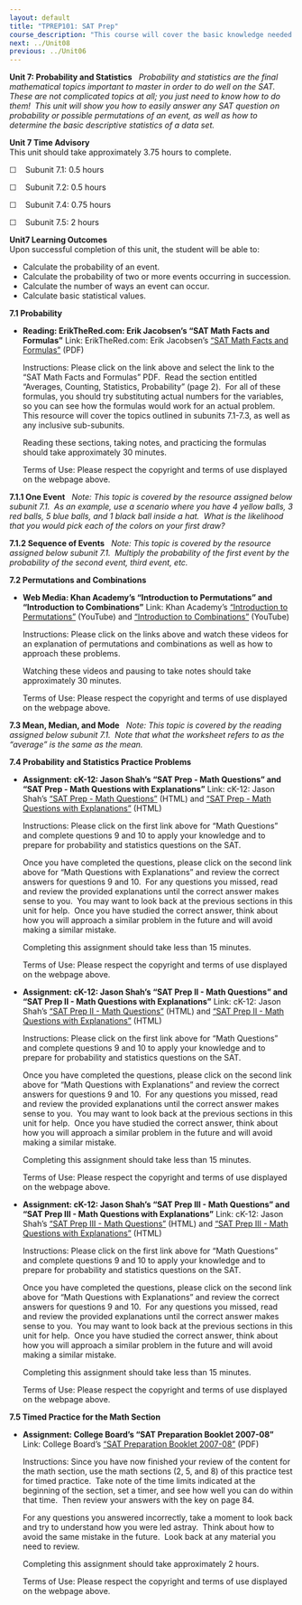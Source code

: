 ```yaml
---
layout: default
title: "TPREP101: SAT Prep"
course_description: "This course will cover the basic knowledge needed in each subject to do well on the SAT, as well as rules and strategies for answering SAT questions. The course also includes a practice questions within each section that allow you to apply the covered concepts immediately, as well as complete practice tests."
next: ../Unit08
previous: ../Unit06
---
```

**Unit 7: Probability and Statistics** <span id="7"></span> 
*Probability and statistics are the final mathematical topics important
to master in order to do well on the SAT.  These are not complicated
topics at all; you just need to know how to do them!  This unit will
show you how to easily answer any SAT question on probability or
possible permutations of an event, as well as how to determine the basic
descriptive statistics of a data set.*

**Unit 7 Time Advisory**  
This unit should take approximately 3.75 hours to complete.  
  
 ☐    Subunit 7.1: 0.5 hours  
  
 ☐    Subunit 7.2: 0.5 hours  
  
 ☐    Subunit 7.4: 0.75 hours  
  
 ☐    Subunit 7.5: 2 hours

**Unit7 Learning Outcomes**  
Upon successful completion of this unit, the student will be able to:
-   Calculate the probability of an event.
-   Calculate the probability of two or more events occurring in
    succession.
-   Calculate the number of ways an event can occur.
-   Calculate basic statistical values. 

**7.1 Probability** <span id="7.1"></span> 
-   **Reading: ErikTheRed.com: Erik Jacobsen’s “SAT Math Facts and
    Formulas”**
    Link: ErikTheRed.com: Erik Jacobsen’s [“SAT Math Facts and
    Formulas”](http://www.erikthered.com/tutor/) (PDF)  
      
     Instructions: Please click on the link above and select the link to
    the “SAT Math Facts and Formulas” PDF.  Read the section entitled
    “Averages, Counting, Statistics, Probability” (page 2).  For all of
    these formulas, you should try substituting actual numbers for the
    variables, so you can see how the formulas would work for an actual
    problem.  This resource will cover the topics outlined in subunits
    7.1-7.3, as well as any inclusive sub-subunits.  
      
     Reading these sections, taking notes, and practicing the formulas
    should take approximately 30 minutes.  
      
     Terms of Use: Please respect the copyright and terms of use
    displayed on the webpage above.

**7.1.1 One Event** <span id="7.1.1"></span> 
*Note: This topic is covered by the resource assigned below subunit
7.1.  As an example, use a scenario where you have 4 yellow balls, 3 red
balls, 5 blue balls, and 1 black ball inside a hat.  What is the
likelihood that you would pick each of the colors on your first draw?*

**7.1.2 Sequence of Events** <span id="7.1.2"></span> 
*Note: This topic is covered by the resource assigned below subunit
7.1.  Multiply the probability of the first event by the probability of
the second event, third event, etc.*

**7.2 Permutations and Combinations** <span id="7.2"></span> 
-   **Web Media: Khan Academy’s “Introduction to Permutations” and
    “Introduction to Combinations”**
    Link: Khan Academy’s [“Introduction to
    Permutations”](http://www.khanacademy.org/math/probability/v/permutations) (YouTube)
    and [“Introduction to
    Combinations”](http://www.khanacademy.org/math/probability/v/combinations)
    (YouTube)  
      
     Instructions: Please click on the links above and watch these
    videos for an explanation of permutations and combinations as well
    as how to approach these problems.  
      
     Watching these videos and pausing to take notes should take
    approximately 30 minutes.  
      
     Terms of Use: Please respect the copyright and terms of use
    displayed on the webpage above.

**7.3 Mean, Median, and Mode** <span id="7.3"></span> 
*Note: This topic is covered by the reading assigned below subunit 7.1. 
Note that what the worksheet refers to as the “average” is the same as
the mean.*

**7.4 Probability and Statistics Practice Problems** <span
id="7.4"></span> 
-   **Assignment: cK-12: Jason Shah’s “SAT Prep - Math Questions” and
    “SAT Prep - Math Questions with Explanations”**
    Link: cK-12: Jason Shah’s [“SAT Prep - Math
    Questions”](http://www.ck12.org/flexbook/chapter/4457) (HTML) and
    [“SAT Prep - Math Questions with
    Explanations”](http://www.ck12.org/flexbook/chapter/4461) (HTML)  
      
     Instructions: Please click on the first link above for “Math
    Questions” and complete questions 9 and 10 to apply your knowledge
    and to prepare for probability and statistics questions on the
    SAT.  
      
     Once you have completed the questions, please click on the second
    link above for “Math Questions with Explanations” and review the
    correct answers for questions 9 and 10.  For any questions you
    missed, read and review the provided explanations until the correct
    answer makes sense to you.  You may want to look back at the
    previous sections in this unit for help.  Once you have studied the
    correct answer, think about how you will approach a similar problem
    in the future and will avoid making a similar mistake.  
      
     Completing this assignment should take less than 15 minutes.  
      
     Terms of Use: Please respect the copyright and terms of use
    displayed on the webpage above.

-   **Assignment: cK-12: Jason Shah’s “SAT Prep II - Math Questions” and
    “SAT Prep II - Math Questions with Explanations”**
    Link: cK-12: Jason Shah’s [“SAT Prep II - Math
    Questions”](http://www.ck12.org/flexbook/chapter/4805) (HTML) and
    [“SAT Prep II - Math Questions with
    Explanations”](http://www.ck12.org/flexbook/chapter/4810) (HTML)  
      
     Instructions: Please click on the first link above for “Math
    Questions” and complete questions 9 and 10 to apply your knowledge
    and to prepare for probability and statistics questions on the
    SAT.  
      
     Once you have completed the questions, please click on the second
    link above for “Math Questions with Explanations” and review the
    correct answers for questions 9 and 10.  For any questions you
    missed, read and review the provided explanations until the correct
    answer makes sense to you.  You may want to look back at the
    previous sections in this unit for help.  Once you have studied the
    correct answer, think about how you will approach a similar problem
    in the future and will avoid making a similar mistake.  
      
     Completing this assignment should take less than 15 minutes.  
      
     Terms of Use: Please respect the copyright and terms of use
    displayed on the webpage above.

-   **Assignment: cK-12: Jason Shah’s “SAT Prep III - Math Questions”
    and “SAT Prep III - Math Questions with Explanations”**
    Link: cK-12: Jason Shah’s [“SAT Prep III - Math
    Questions”](http://www.ck12.org/flexbook/chapter/4821) (HTML) and
    [“SAT Prep III - Math Questions with
    Explanations”](http://www.ck12.org/flexbook/chapter/4825) (HTML)  
      
     Instructions: Please click on the first link above for “Math
    Questions” and complete questions 9 and 10 to apply your knowledge
    and to prepare for probability and statistics questions on the
    SAT.  
      
     Once you have completed the questions, please click on the second
    link above for “Math Questions with Explanations” and review the
    correct answers for questions 9 and 10.  For any questions you
    missed, read and review the provided explanations until the correct
    answer makes sense to you.  You may want to look back at the
    previous sections in this unit for help.  Once you have studied the
    correct answer, think about how you will approach a similar problem
    in the future and will avoid making a similar mistake.  
      
     Completing this assignment should take less than 15 minutes.  
      
     Terms of Use: Please respect the copyright and terms of use
    displayed on the webpage above.

**7.5 Timed Practice for the Math Section** <span id="7.5"></span> 
-   **Assignment: College Board’s “SAT Preparation Booklet 2007-08”**
    Link: College Board’s [“SAT Preparation Booklet
    2007-08”](http://www.churchillptsa.org/dload.html) (PDF)  
      
     Instructions: Since you have now finished your review of the
    content for the math section, use the math sections (2, 5, and 8) of
    this practice test for timed practice.  Take note of the time limits
    indicated at the beginning of the section, set a timer, and see how
    well you can do within that time.  Then review your answers with the
    key on page 84.  
      
     For any questions you answered incorrectly, take a moment to look
    back and try to understand how you were led astray.  Think about how
    to avoid the same mistake in the future.  Look back at any material
    you need to review.  
      
     Completing this assignment should take approximately 2 hours.  
      
     Terms of Use: Please respect the copyright and terms of use
    displayed on the webpage above.


